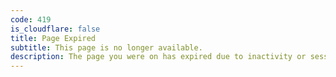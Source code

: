 ```yaml
---
code: 419
is_cloudflare: false
title: Page Expired
subtitle: This page is no longer available.
description: The page you were on has expired due to inactivity or session timeout. Please refresh the page or return to the previous step and try again.
---
```

